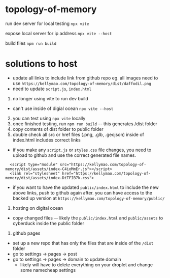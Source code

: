 # topology-of-memory

run dev server for local testing
`npx vite`

expose local server for ip address
`npx vite --host`

build files
`npm run build`

# solutions to host

* update all links to include link from github repo
eg. all images need to use `https://kellymao.com/topology-of-memory/dist/daffodil.png`
* need to update `script.js`, `index.html`

1. no longer using vite to run dev build
* can't use inside of digial ocean `npx vite --host`
2. you can test using `npx vite` locally
3. once finished testing, run `npm run build` -- this generates /dist folder
4. copy contents of dist folder to public folder
5. double check all src or href files (.png, .glb, .geojson) inside of index.html includes correct links
* if you make any `script.js` or `styles.css` file changes, you need to upload to github and use the correct generated file names.
```
  <script type="module" src="https://kellymao.com/topology-of-memory/dist/assets/index-C4ioMmEr.js"></script>
  <link rel="stylesheet" href="https://kellymao.com/topology-of-memory/dist/assets/index-DtTFIB7k.css">
```
* if you want to have the updated `public/index.html` to include the new above links, push to github again after. you can have access to the backed up version at `https://kellymao.com/topology-of-memory/public/`

1. hosting on digital ocean
* copy changed files -- likely the `public/index.html` and `public/assets` to cyberduck inside the public folder

1. github pages
* set up a new repo that has only the files that are inside of the `/dist` folder
* go to settings -> pages -> post
* go to settings -> pages -> domain to update domain
    * likely will have to delete everything on your droplet and change some namecheap settings
